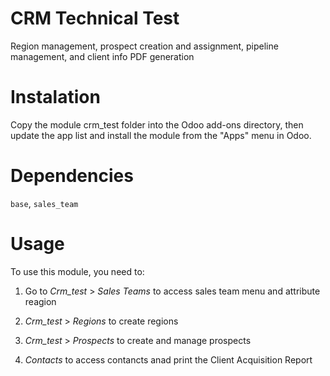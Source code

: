 # CRM Technical Test

Region management, prospect creation and assignment, pipeline management, and client info PDF generation

# Instalation

Copy the module crm_test folder into the Odoo add-ons directory, then update the app list and install the module from the "Apps" menu in Odoo.

# Dependencies

`base`, `sales_team`

# Usage

To use this module, you need to:

1. Go to _Crm_test_ > _Sales Teams_
   to access sales team menu and attribute reagion

2. _Crm_test_ > _Regions_ to create regions
3. _Crm_test_ > _Prospects_ to create and manage prospects
4. _Contacts_ to access contancts anad print the Client Acquisition Report
